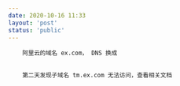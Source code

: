 ```yaml
---
date: 2020-10-16 11:33
layout: 'post'
status: 'public'
---
```


        阿里云的域名 ex.com， DNS 换成 
```

```
       
        第二天发现子域名 tm.ex.com 无法访问，查看相关文档